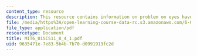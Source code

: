 ```yaml
---
content_type: resource
description: This resource contains information on problem on eyes have it.
file: /media/https%3A/open-learning-course-data-rc.s3.amazonaws.com/6-01sc-introduction-to-electrical-engineering-and-computer-science-i-spring-2011/9635471e7e835b4b7b70d0991913fc2d_MIT6_01SCS11_8_4_1.pdf
file_type: application/pdf
resourcetype: Document
title: MIT6_01SCS11_8_4_1.pdf
uid: 9635471e-7e83-5b4b-7b70-d0991913fc2d
---
```

